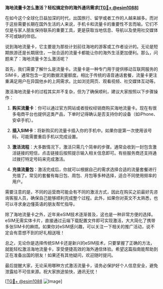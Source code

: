 **海地流量卡怎么激活？轻松搞定你的海外通讯需求[[TG💪+ @esim1088](https://t.me/s/esim1088)]**

在如今这个全球化日益加深的时代，出国旅行、留学或者工作的人越来越多。而对于这些需要长期在国外生活的人来说，手机卡和流量卡的重要性不言而喻。它们不仅是与家人朋友保持联系的重要工具，更是获取当地信息、导航以及使用社交媒体不可或缺的伴侣。

说到海地流量卡，它主要是为那些计划前往海地的游客或工作者设计的。无论是短期旅游还是长期居住，一张合适的流量卡都能让你的海外生活更加便利。那么，问题来了：海地流量卡怎么激活呢？

首先，我们需要了解什么是流量卡。流量卡是一种专门用于提供移动互联网服务的SIM卡，通常包含一定的数据流量额度。相比于传统的语音通话套餐，流量卡更注重满足用户在异国他乡的上网需求。比如浏览网页、观看视频、社交媒体互动等。

激活海地流量卡的过程其实并不复杂，但为了确保顺利，建议大家按照以下步骤操作：

1. **购买流量卡**：你可以通过官方网站或者授权经销商购买海地流量卡。现在有很多电商平台也提供这类产品，下单时记得确认是否支持你的设备（如iPhone、安卓手机）。

2. **插入SIM卡**：将新购买的流量卡插入你的手机中。如果你是第一次使用该号码，可能需要重启手机以完成设置。

3. **激活流程**：大多数情况下，激活只需几个简单的步骤。通常会收到一封包含激活链接的短信，点击链接后按照提示输入相关信息即可。有些服务商还支持通过拨打特定号码来完成激活。

4. **充值流量包**：激活完成后，你就可以根据自己的需求选择合适的流量套餐进行充值了。常见的套餐有每日包、周包、月包等多种选择，适合不同使用频率的用户。

需要注意的是，不同的运营商可能会有不同的激活方式，因此在购买之前最好先咨询客服人员，确保自己能够顺利完成整个过程。此外，如果你对英文不太熟悉，也可以寻求身边懂英语的朋友帮忙指导。

除了海地流量卡之外，近年来eSIM技术逐渐普及，这也是一种非常方便的选择。eSIM无需实体卡片，直接通过云端下载配置文件即可实现激活，大大简化了携带多张SIM卡的麻烦。如果你对eSIM感兴趣，可以关注一下相关的推广活动，说不定会有意想不到的好礼相送哦！

总之，无论你是选择传统SIM卡还是新兴的eSIM技术，只要掌握了正确的方法，就能轻松激活海地流量卡，享受便捷高效的海外通信体验。希望这篇指南能帮助到正在准备出国的朋友！如果还有其他疑问，欢迎随时提问。

最后提醒大家，无论采用哪种方式激活流量卡，请务必保护好个人信息安全，避免泄露给不可信来源。祝大家旅途愉快，通讯无忧！

[[TG💪+ @esim1088](https://t.me/s/esim1088) ![Image](https://i.postimg.cc/4NQfJmqS/Snipaste-2025-05-13-00-14-12.png)]